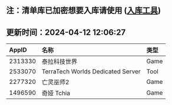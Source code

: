 ## 注：清单库已加密想要入库请使用 ([入库工具](https://github.com/BlankTMing/ManifestAutoUpdate/releases))

## 更新时间：2024-04-12 12:06:27
| AppID | 名称 | 类型  |
| :-------------------- | :----------------------------- | :----------- |
| 2313330 | 泰拉科技世界| Game |
| 2533070 | TerraTech Worlds Dedicated Server| Tool |
| 2277320 | 亡灵巫师2| Game |
| 1496590 | 奇娅 Tchia| Game |
